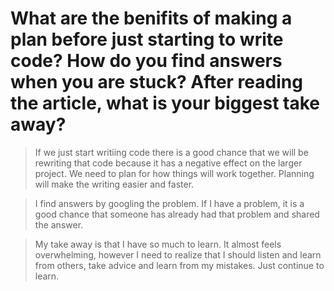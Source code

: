 # What are the benifits of making a plan before just starting to write code? How do you find answers when you are stuck?  After reading the article, what is your biggest take away?

>If we just start writiing code there is a good chance that we will be rewriting that code because it has a negative effect on the larger project.  We need to plan for how things will work together.  Planning will make the writing easier and faster.

>I find answers by googling the problem.  If I have a problem, it is a good chance that someone has already had that problem and shared the answer.

>My take away is that I have so much to learn. It almost feels overwhelming, however I need to realize that I should listen and learn from others, take advice and learn from my mistakes.  Just continue to learn. 